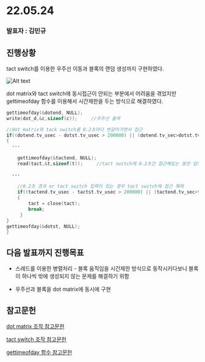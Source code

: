 # 22.05.24
### 발표자 : 김민규
## 진행상황
tact switch를 이용한 우주선 이동과 블록의 랜덤 생성까지 구현하였다.

![Alt text](/smart4412tku/report/pic/block.gif)

dot matrix와 tact switch에 동시접근이 안되는 부분에서 어려움을 겪었지만 gettimeofday 함수를 이용해서 시간제한을 두는 방식으로 해결하였다. 

``` C
gettimeofday(&dotend, NULL);
write(dot_d,&c,sizeof(c));     //우주선 출력

//dot matrix와 tack switch를 0.2초마다 번갈아가면서 접근
if((dotend.tv_usec - dotst.tv_usec > 200000) || (dotend.tv_sec>dotst.tv_sec && (dotend.tv_usec+1000000-dotst.tv_usec > 200000)))
{
  ···
  
    gettimeofday(&tactend, NULL);
    read(tact,&t,sizeof(t));     //tact switch에 0.2초간 접근해있는 동안 입력받음
  
  ···
    
    //0.2초 경과 or tact switch 입력이 있는 경우 tact switch에 접근 해제
    if((tactend.tv_usec - tactst.tv_usec > 200000) || (tactend.tv_sec>tactst.tv_sec && (tactend.tv_usec+1000000-tactst.tv_usec > 200000)) || t)
    {
        tact = close(tact);
        break;
     }
}
gettimeofday(&dotst, NULL);
}
```

## 다음 발표까지 진행목표 
 - 스레드를 이용한 병렬처리 - 블록 움직임을 시간제한 방식으로 동작시키다보니 블록이 하나씩 밖에 생성되지 않는 문제를 해결하기 위함

- 우주선과 블록을 dot matrix에 동시에 구현

## 참고문헌
[dot matrix 조작 참고문헌](https://comonyo.tistory.com/16)

[tact switch 조작 참고문헌](https://hongci.tistory.com/85)

[gettimeofday 함수 참고문헌](https://bywords.tistory.com/entry/CLinux-gettimeofday%EB%A1%9C-%EB%A7%88%EC%9D%B4%ED%81%AC%EB%A1%9C%EC%B4%88-%EB%8B%A8%EC%9C%84-%EC%B8%A1%EC%A0%95%ED%95%98%EA%B8%B0)


